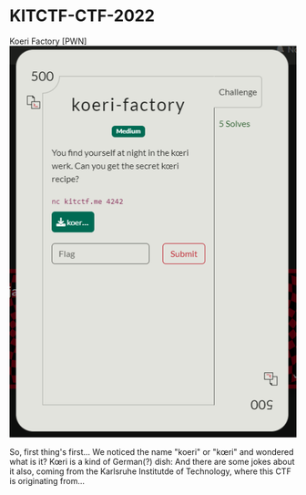 # KITCTF-CTF-2022
Koeri Factory [PWN]
![](https://github.com/nimrods8/KITCTF-CTF-2022/blob/main/koeri1.png?raw=true)

So, first thing's first... We noticed the name "koeri" or "kœri" and wondered what is it?
Kœri is a kind of German(?) dish:
And there are some jokes about it also, coming from the Karlsruhe Institutde of Technology, where this CTF is originating from...
